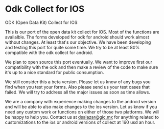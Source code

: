 # Odk Collect for IOS
ODK (Open Data Kit) Collect for IOS

This is our port of the open data kit collect for IOS. Most of the functions are availalble. The forms developed for odk for android should work almost without changes. At least that's our objective. We have been developing and testing this port for quite some time. We try to be at least 80% compatible with the odk collect for android.

We plan to open source this port eventually. We want to improve first our compatibility with the odk and then make a review of the code to make sure it's up to a nice standard for public consumption.

We still consider this a beta version. Please let us know of any bugs you find when you test your forms. Also please send us your test cases that failed. We will try to address all the major issues as soon as time allows.

We are a company with experience making changes to the android version and will be able to also make changes to the ios version. Let us know if you need any custom work or functions on either of those two platforms. We will be happy to help you. Contact us at dsalazar@gic.mx for anything related to customizations to the ios or android versions of collect at 160 usd an hour.

